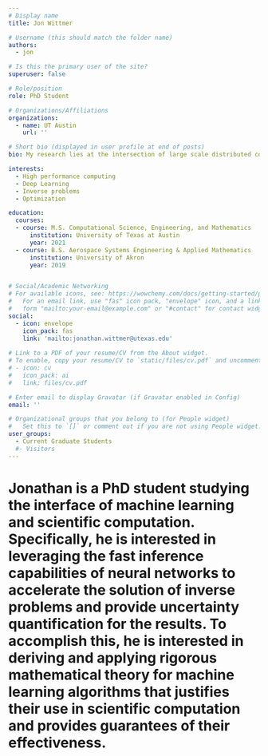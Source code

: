 ```yaml
---
# Display name
title: Jon Wittmer

# Username (this should match the folder name)
authors:
  - jon

# Is this the primary user of the site?
superuser: false

# Role/position
role: PhD Student

# Organizations/Affiliations
organizations:
  - name: UT Austin
    url: ''

# Short bio (displayed in user profile at end of posts)
bio: My research lies at the intersection of large scale distributed computing, deep learning, optimization, and inverse problems. Deep learning has recently been (ab)used to "solve" problems in scientific computing that it is fundamentally not well-suited for. Significant progress has been made over the last century to develop both the theory and practice of numerical methods to address challenges in the scientific community. Rather than disregarding the foundation from which the field of scientific computing is built, I seek to augment traditional methods with modern deep learning techniques to address computational challenges facing the scientific community today. In particular, I am interested in mathematically rigorous designs of machine learning systems to solve inverse problems and, when appropriate, using machine learning to replace expensive-to-compute parts of existing algorithms. One guiding principal in my work comes from [Google's remarks on the size and quality of a dataset](https://developers.google.com/machine-learning/data-prep/construct/collect/data-size-quality): "Google has had great success training simple linear regression models on large data sets." With this in mind, I am interested in finding places where machine learning techniques can have the highest impact with low sensitivity to the complexity of the model. I am convinced that in many cases machine learning coupled with robust traditional numerical methods can lead to excellent results, enabling the solution to previously intractable problems. 

interests:
  - High performance computing
  - Deep Learning
  - Inverse problems
  - Optimization

education:
  courses:
  - course: M.S. Computational Science, Engineering, and Mathematics
      institution: University of Texas at Austin
	  year: 2021
  - course: B.S. Aerospace Systems Engineering & Applied Mathematics
      institution: University of Akron
      year: 2019


# Social/Academic Networking
# For available icons, see: https://wowchemy.com/docs/getting-started/page-builder/#icons
#   For an email link, use "fas" icon pack, "envelope" icon, and a link in the
#   form "mailto:your-email@example.com" or "#contact" for contact widget.
social:
  - icon: envelope
    icon_pack: fas
    link: 'mailto:jonathan.wittmer@utexas.edu'
  
# Link to a PDF of your resume/CV from the About widget.
# To enable, copy your resume/CV to `static/files/cv.pdf` and uncomment the lines below.
# - icon: cv
#   icon_pack: ai
#   link: files/cv.pdf

# Enter email to display Gravatar (if Gravatar enabled in Config)
email: ''

# Organizational groups that you belong to (for People widget)
#   Set this to `[]` or comment out if you are not using People widget.
user_groups:
  - Current Graduate Students
  #- Visitors
---
```


# Jonathan is a PhD student studying the interface of machine learning and scientific computation. Specifically, he is interested in leveraging the fast inference capabilities of neural networks to accelerate the solution of inverse problems and provide uncertainty quantification for the results. To accomplish this, he is interested in deriving and applying rigorous mathematical theory for machine learning algorithms that justifies their use in scientific computation and provides guarantees of their effectiveness. 
